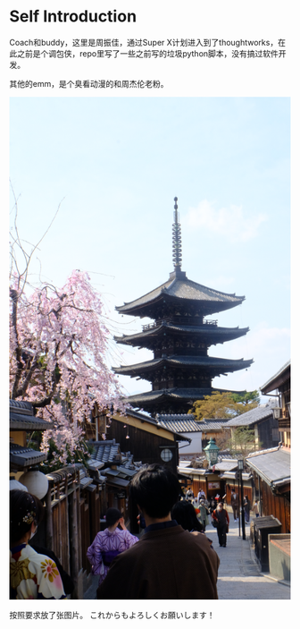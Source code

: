 # Self Introduction

Coach和buddy，这里是周振佳，通过Super X计划进入到了thoughtworks，在此之前是个调包侠，repo里写了一些之前写的垃圾python脚本，没有搞过软件开发。

其他的emm，是个臭看动漫的和周杰伦老粉。

![在京都二年坂拍摄的日本标志性地标](https://raw.githubusercontent.com/lifeodyssey/Figurebed/master/DSCF0944.JPG)

按照要求放了张图片。
これからもよろしくお願いします！
